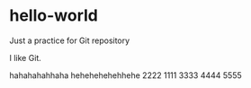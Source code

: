 # hello-world
Just a practice for Git repository

I like Git.


hahahahahhaha
hehehehehehhehe
2222
1111
3333
4444
5555
